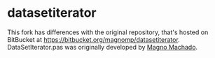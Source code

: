 # datasetiterator

This fork has differences with the original repository, that's hosted on BitBucket at https://bitbucket.org/magnomp/datasetiterator. DataSetIterator.pas was originally developed by [Magno Machado](https://github.com/magnomp).
